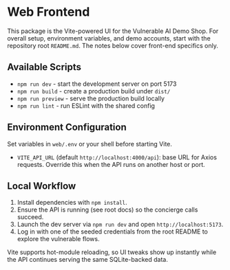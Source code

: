 # Web Frontend

This package is the Vite-powered UI for the Vulnerable AI Demo Shop. For overall setup, environment variables, and demo accounts, start with the repository root `README.md`. The notes below cover front-end specifics only.

## Available Scripts
- `npm run dev` - start the development server on port 5173
- `npm run build` - create a production build under `dist/`
- `npm run preview` - serve the production build locally
- `npm run lint` - run ESLint with the shared config

## Environment Configuration
Set variables in `web/.env` or your shell before starting Vite.
- `VITE_API_URL` (default `http://localhost:4000/api`): base URL for Axios requests. Override this when the API runs on another host or port.

## Local Workflow
1. Install dependencies with `npm install`.
2. Ensure the API is running (see root docs) so the concierge calls succeed.
3. Launch the dev server via `npm run dev` and open `http://localhost:5173`.
4. Log in with one of the seeded credentials from the root README to explore the vulnerable flows.

Vite supports hot-module reloading, so UI tweaks show up instantly while the API continues serving the same SQLite-backed data.

